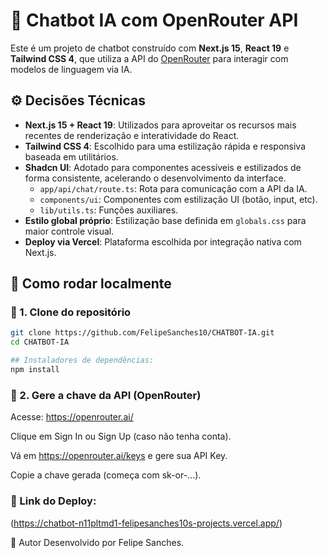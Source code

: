 # 🤖 Chatbot IA com OpenRouter API

Este é um projeto de chatbot construído com **Next.js 15**, **React 19** e **Tailwind CSS 4**, que utiliza a API do [OpenRouter](https://openrouter.ai/) para interagir com modelos de linguagem via IA.

## ⚙️ Decisões Técnicas

- **Next.js 15 + React 19**: Utilizados para aproveitar os recursos mais recentes de renderização e interatividade do React.
- **Tailwind CSS 4**: Escolhido para uma estilização rápida e responsiva baseada em utilitários.
- **Shadcn UI**: Adotado para componentes acessíveis e estilizados de forma consistente, acelerando o desenvolvimento da interface.
  - `app/api/chat/route.ts`: Rota para comunicação com a API da IA.
  - `components/ui`: Componentes com estilização UI (botão, input, etc).
  - `lib/utils.ts`: Funções auxiliares.
- **Estilo global próprio**: Estilização base definida em `globals.css` para maior controle visual.
- **Deploy via Vercel**: Plataforma escolhida por integração nativa com Next.js.


## 🧪 Como rodar localmente

### 📂 1. Clone do repositório

```bash
git clone https://github.com/FelipeSanches10/CHATBOT-IA.git
cd CHATBOT-IA

## Instaladores de dependências:
npm install

````

### 🔑 2. Gere a chave da API (OpenRouter)
Acesse: https://openrouter.ai/

Clique em Sign In ou Sign Up (caso não tenha conta).

Vá em https://openrouter.ai/keys e gere sua API Key.

Copie a chave gerada (começa com sk-or-...).


### 🚀 Link do Deploy:

(https://chatbot-n11pltmd1-felipesanches10s-projects.vercel.app/)


👤 Autor
Desenvolvido por Felipe Sanches.
